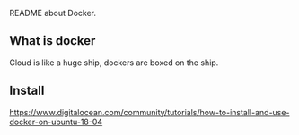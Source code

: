 README about Docker.    

## What is docker    
Cloud is like a huge ship, dockers are boxed on the ship.     


## Install   
https://www.digitalocean.com/community/tutorials/how-to-install-and-use-docker-on-ubuntu-18-04     
